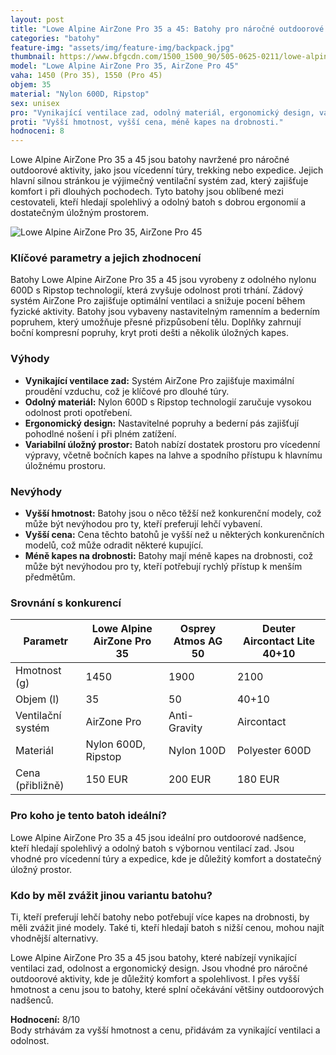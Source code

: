 ```yaml
---
layout: post
title: "Lowe Alpine AirZone Pro 35 a 45: Batohy pro náročné outdoorové aktivity"
categories: "batohy"
feature-img: "assets/img/feature-img/backpack.jpg"
thumbnail: https://www.bfgcdn.com/1500_1500_90/505-0625-0211/lowe-alpine-airzone-pro-35-10-sac-a-dos-de-trekking.jpg
model: "Lowe Alpine AirZone Pro 35, AirZone Pro 45"
vaha: 1450 (Pro 35), 1550 (Pro 45)
objem: 35
material: "Nylon 600D, Ripstop"
sex: unisex
pro: "Vynikající ventilace zad, odolný materiál, ergonomický design, variabilní úložný prostor."
proti: "Vyšší hmotnost, vyšší cena, méně kapes na drobnosti."
hodnoceni: 8
---
```



Lowe Alpine AirZone Pro 35 a 45 jsou batohy navržené pro náročné outdoorové aktivity, jako jsou vícedenní túry, trekking nebo expedice. Jejich hlavní silnou stránkou je výjimečný ventilační systém zad, který zajišťuje komfort i při dlouhých pochodech. Tyto batohy jsou oblíbené mezi cestovateli, kteří hledají spolehlivý a odolný batoh s dobrou ergonomií a dostatečným úložným prostorem.

![Lowe Alpine AirZone Pro 35, AirZone Pro 45](https://res.cloudinary.com/dvwv5cne3/image/fetch/w_auto,h_450,c_fill,g_auto,f_auto,q_auto/https://www.bfgcdn.com/1500_1500_90/505-0625-0211/lowe-alpine-airzone-pro-35-10-sac-a-dos-de-trekking.jpg)

### Klíčové parametry a jejich zhodnocení

Batohy Lowe Alpine AirZone Pro 35 a 45 jsou vyrobeny z odolného nylonu 600D s Ripstop technologií, která zvyšuje odolnost proti trhání. Zádový systém AirZone Pro zajišťuje optimální ventilaci a snižuje pocení během fyzické aktivity. Batohy jsou vybaveny nastavitelným ramenním a bederním popruhem, který umožňuje přesné přizpůsobení tělu. Doplňky zahrnují boční kompresní popruhy, kryt proti dešti a několik úložných kapes.

### Výhody

- **Vynikající ventilace zad:** Systém AirZone Pro zajišťuje maximální proudění vzduchu, což je klíčové pro dlouhé túry.
- **Odolný materiál:** Nylon 600D s Ripstop technologií zaručuje vysokou odolnost proti opotřebení.
- **Ergonomický design:** Nastavitelné popruhy a bederní pás zajišťují pohodlné nošení i při plném zatížení.
- **Variabilní úložný prostor:** Batoh nabízí dostatek prostoru pro vícedenní výpravy, včetně bočních kapes na lahve a spodního přístupu k hlavnímu úložnému prostoru.

### Nevýhody 
- **Vyšší hmotnost:** Batohy jsou o něco těžší než konkurenční modely, což může být nevýhodou pro ty, kteří preferují lehčí vybavení.
- **Vyšší cena:** Cena těchto batohů je vyšší než u některých konkurenčních modelů, což může odradit některé kupující.
- **Méně kapes na drobnosti:** Batohy mají méně kapes na drobnosti, což může být nevýhodou pro ty, kteří potřebují rychlý přístup k menším předmětům.

### Srovnání s konkurencí

| Parametr               | Lowe Alpine AirZone Pro 35 | Osprey Atmos AG 50 | Deuter Aircontact Lite 40+10 |
|------------------------|----------------------------|--------------------|------------------------------|
| Hmotnost (g)           | 1450                       | 1900               | 2100                         |
| Objem (l)              | 35                         | 50                 | 40\+10                       |
| Ventilační systém       | AirZone Pro                | Anti\-Gravity      | Aircontact                   |
| Materiál               | Nylon 600D, Ripstop        | Nylon 100D         | Polyester 600D               |
| Cena (přibližně)       | 150 EUR                    | 200 EUR            | 180 EUR                      |

### Pro koho je tento batoh ideální?

Lowe Alpine AirZone Pro 35 a 45 jsou ideální pro outdoorové nadšence, kteří hledají spolehlivý a odolný batoh s výbornou ventilací zad. Jsou vhodné pro vícedenní túry a expedice, kde je důležitý komfort a dostatečný úložný prostor.

### Kdo by měl zvážit jinou variantu batohu?

Ti, kteří preferují lehčí batohy nebo potřebují více kapes na drobnosti, by měli zvážit jiné modely. Také ti, kteří hledají batoh s nižší cenou, mohou najít vhodnější alternativy.

Lowe Alpine AirZone Pro 35 a 45 jsou batohy, které nabízejí vynikající ventilaci zad, odolnost a ergonomický design. Jsou vhodné pro náročné outdoorové aktivity, kde je důležitý komfort a spolehlivost. I přes vyšší hmotnost a cenu jsou to batohy, které splní očekávání většiny outdoorových nadšenců.

**Hodnocení:** 8/10  
Body strhávám za vyšší hmotnost a cenu, přidávám za vynikající ventilaci a odolnost.